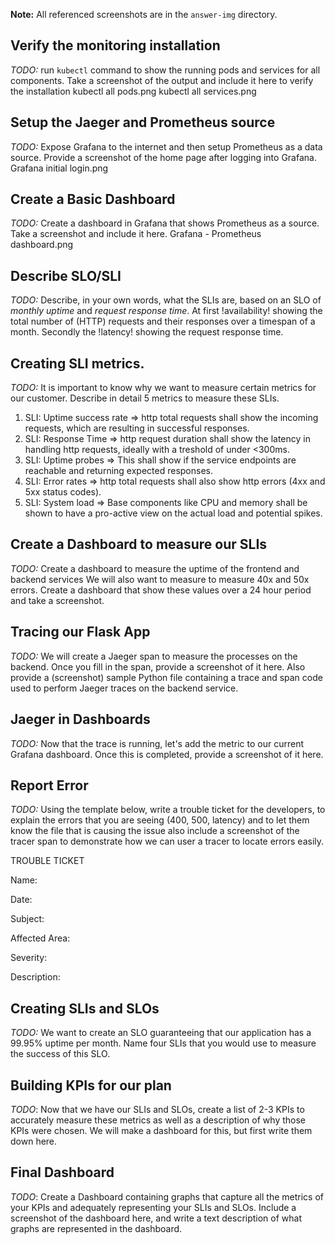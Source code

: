 **Note:** All referenced screenshots are in the `answer-img` directory.

## Verify the monitoring installation

*TODO:* run `kubectl` command to show the running pods and services for all components. Take a screenshot of the output and include it here to verify the installation
kubectl all pods.png
kubectl all services.png

## Setup the Jaeger and Prometheus source
*TODO:* Expose Grafana to the internet and then setup Prometheus as a data source. Provide a screenshot of the home page after logging into Grafana.
Grafana initial login.png

## Create a Basic Dashboard
*TODO:* Create a dashboard in Grafana that shows Prometheus as a source. Take a screenshot and include it here.
Grafana - Prometheus dashboard.png

## Describe SLO/SLI
*TODO:* Describe, in your own words, what the SLIs are, based on an SLO of *monthly uptime* and *request response time*.
At first !availability! showing the total number of (HTTP) requests and their responses over a timespan of a month.
Secondly the !latency! showing the request response time.

## Creating SLI metrics.
*TODO:* It is important to know why we want to measure certain metrics for our customer. Describe in detail 5 metrics to measure these SLIs. 
1. SLI: Uptime success rate => http total requests shall show the incoming requests, which are resulting in successful responses.
2. SLI: Response Time => http request duration shall show the latency in handling http requests, ideally with a treshold of under <300ms.
3. SLI: Uptime probes => This shall show if the service endpoints are reachable and returning expected responses.
4. SLI: Error rates => http total requests shall also show http errors (4xx and 5xx status codes).
5. SLI: System load => Base components like CPU and memory shall be shown to have a pro-active view on the actual load and potential spikes. 

## Create a Dashboard to measure our SLIs
*TODO:* Create a dashboard to measure the uptime of the frontend and backend services We will also want to measure to measure 40x and 50x errors. Create a dashboard that show these values over a 24 hour period and take a screenshot.


## Tracing our Flask App
*TODO:*  We will create a Jaeger span to measure the processes on the backend. Once you fill in the span, provide a screenshot of it here. Also provide a (screenshot) sample Python file containing a trace and span code used to perform Jaeger traces on the backend service.

## Jaeger in Dashboards
*TODO:* Now that the trace is running, let's add the metric to our current Grafana dashboard. Once this is completed, provide a screenshot of it here.

## Report Error
*TODO:* Using the template below, write a trouble ticket for the developers, to explain the errors that you are seeing (400, 500, latency) and to let them know the file that is causing the issue also include a screenshot of the tracer span to demonstrate how we can user a tracer to locate errors easily.

TROUBLE TICKET

Name:

Date:

Subject:

Affected Area:

Severity:

Description:


## Creating SLIs and SLOs
*TODO:* We want to create an SLO guaranteeing that our application has a 99.95% uptime per month. Name four SLIs that you would use to measure the success of this SLO.

## Building KPIs for our plan
*TODO*: Now that we have our SLIs and SLOs, create a list of 2-3 KPIs to accurately measure these metrics as well as a description of why those KPIs were chosen. We will make a dashboard for this, but first write them down here.

## Final Dashboard
*TODO*: Create a Dashboard containing graphs that capture all the metrics of your KPIs and adequately representing your SLIs and SLOs. Include a screenshot of the dashboard here, and write a text description of what graphs are represented in the dashboard.  
